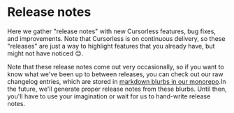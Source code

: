 # Release notes

Here we gather "release notes" with new Cursorless features, bug fixes, and improvements. Note that Cursorless is on continuous delivery, so these "releases" are just a way to highlight features that you already have, but might not have noticed 😊.

Note that these release notes come out very occasionally, so if you want to know what we've been up to between releases, you can check out our raw changelog entries, which are stored in [markdown blurbs in our monorepo](https://github.com/cursorless-dev/cursorless/tree/main/changelog).In the future, we'll generate proper release notes from these blurbs. Until then, you'll have to use your imagination or wait for us to hand-write release notes.
